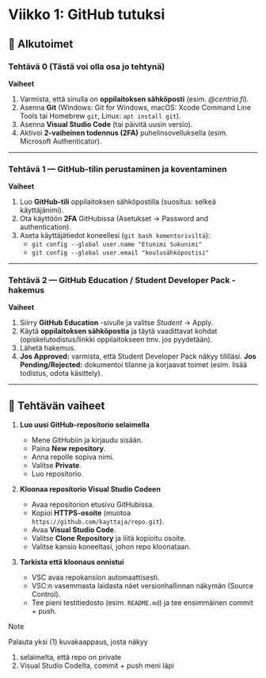 # **Viikko 1: GitHub tutuksi**

## **📌 Alkutoimet**

### **Tehtävä 0 (Tästä voi olla osa jo tehtynä)**

**Vaiheet**
1. Varmista, että sinulla on **oppilaitoksen sähköposti** (esim. *@centria.fi*).
2. Asenna **Git** (Windows: Git for Windows, macOS: Xcode Command Line Tools tai Homebrew `git`, Linux: `apt install git`).
3. Asenna **Visual Studio Code** (tai päivitä uusin versio).
4. Aktivoi **2-vaiheinen todennus (2FA)** puhelinsovelluksella (esim. Microsoft Authenticator).

---

### **Tehtävä 1 — GitHub-tilin perustaminen ja koventaminen**

**Vaiheet**
1. Luo **GitHub-tili** oppilaitoksen sähköpostilla (suositus: selkeä käyttäjänimi).
2. Ota käyttöön **2FA** GitHubissa (Asetukset → Password and authentication).
3. Aseta käyttäjätiedot koneellesi (`git bash komentoriviltä`):
   * `git config --global user.name "Etunimi Sukunimi"`
   * `git config --global user.email "koulusähköpostisi"`

---

### **Tehtävä 2 — GitHub Education / Student Developer Pack -hakemus**

**Vaiheet**
1. Siirry **GitHub Education** -sivulle ja valitse *Student* → Apply.
2. Käytä **oppilaitoksen sähköpostia** ja täytä vaadittavat kohdat (opiskelutodistus/linkki oppilaitokseen tmv. jos pyydetään).
3. Lähetä hakemus.
4. **Jos Approved:** varmista, että Student Developer Pack näkyy tililläsi.
   **Jos Pending/Rejected:** dokumentoi tilanne ja korjaavat toimet (esim. lisää todistus, odota käsittely).

---

## **📌 Tehtävän vaiheet**

1. **Luo uusi GitHub-repositorio selaimella**

   * Mene GitHubiin ja kirjaudu sisään.
   * Paina **New repository**.
   * Anna repolle sopiva nimi.
   * Valitse **Private**.
   * Luo repositorio.

2. **Kloonaa repositorio Visual Studio Codeen**

   * Avaa repositorion etusivu GitHubissa.
   * Kopioi **HTTPS-osoite** (muotoa `https://github.com/kayttaja/repo.git`).
   * Avaa **Visual Studio Code**.
   * Valitse **Clone Repository** ja liitä kopioitu osoite.
   * Valitse kansio koneeltasi, johon repo kloonataan.

3. **Tarkista että kloonaus onnistui**

   * VSC avaa repokansion automaattisesti.
   * VSC\:n vasemmasta laidasta näet versionhallinnan näkymän (Source Control).
   * Tee pieni testitiedosto (esim. `README.md`) ja tee ensimmäinen commit + push.

> [!NOTE]  
> Palauta yksi (1) kuvakaappaus, josta näkyy  
> 1. selaimelta, että repo on private
> 2. Visual Studio Codelta, commit + push meni läpi 
